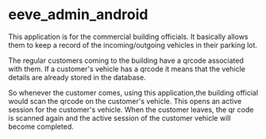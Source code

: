 # eeve_admin_android

This application is for the commercial building officials. It basically allows them to keep a record of the incoming/outgoing vehicles in their parking lot.

The regular customers coming to the building have a qrcode associated with them. If a customer's vehicle has a qrcode it means that the vehicle details are already stored in the database.

So whenever the customer comes, using this application,the building official would scan the qrcode on the customer's vehicle. This opens an active session for the customer's vehicle.
When the customer leaves, the qr code is scanned again and the active session of the customer vehicle will become completed.

